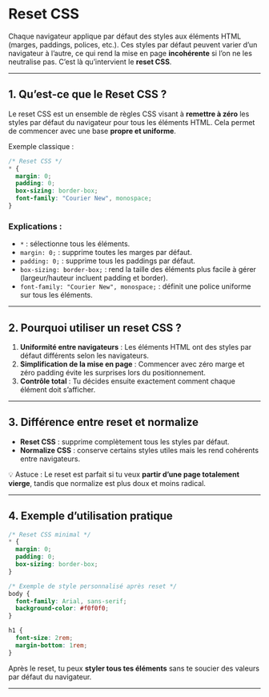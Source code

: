 # Reset CSS

Chaque navigateur applique par défaut des styles aux éléments HTML (marges, paddings, polices, etc.). Ces styles par défaut peuvent varier d’un navigateur à l’autre, ce qui rend la mise en page **incohérente** si l’on ne les neutralise pas. C’est là qu’intervient le **reset CSS**.

---

## 1. Qu’est-ce que le Reset CSS ?

Le reset CSS est un ensemble de règles CSS visant à **remettre à zéro** les styles par défaut du navigateur pour tous les éléments HTML. Cela permet de commencer avec une base **propre et uniforme**.

Exemple classique :

```css
/* Reset CSS */
* {
  margin: 0;
  padding: 0;
  box-sizing: border-box;
  font-family: "Courier New", monospace;
}
```

### Explications :

* `*` : sélectionne tous les éléments.
* `margin: 0;` : supprime toutes les marges par défaut.
* `padding: 0;` : supprime tous les paddings par défaut.
* `box-sizing: border-box;` : rend la taille des éléments plus facile à gérer (largeur/hauteur incluent padding et border).
* `font-family: "Courier New", monospace;` : définit une police uniforme sur tous les éléments.

---

## 2. Pourquoi utiliser un reset CSS ?

1. **Uniformité entre navigateurs** : Les éléments HTML ont des styles par défaut différents selon les navigateurs.
2. **Simplification de la mise en page** : Commencer avec zéro marge et zéro padding évite les surprises lors du positionnement.
3. **Contrôle total** : Tu décides ensuite exactement comment chaque élément doit s’afficher.

---

## 3. Différence entre reset et normalize

* **Reset CSS** : supprime complètement tous les styles par défaut.
* **Normalize CSS** : conserve certains styles utiles mais les rend cohérents entre navigateurs.

💡 Astuce : Le reset est parfait si tu veux **partir d’une page totalement vierge**, tandis que normalize est plus doux et moins radical.

---

## 4. Exemple d’utilisation pratique

```css
/* Reset CSS minimal */
* {
  margin: 0;
  padding: 0;
  box-sizing: border-box;
}

/* Exemple de style personnalisé après reset */
body {
  font-family: Arial, sans-serif;
  background-color: #f0f0f0;
}

h1 {
  font-size: 2rem;
  margin-bottom: 1rem;
}
```

Après le reset, tu peux **styler tous tes éléments** sans te soucier des valeurs par défaut du navigateur.

---
